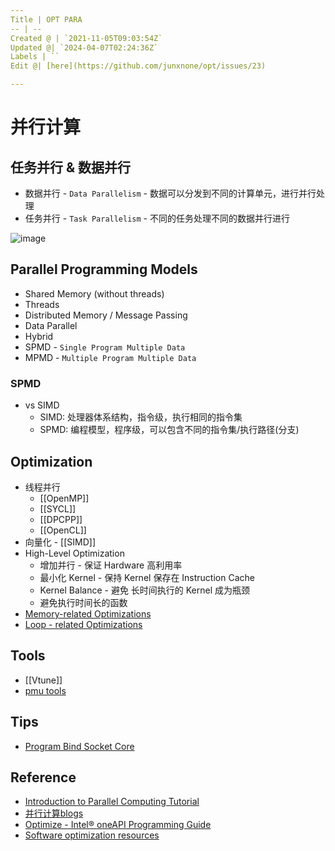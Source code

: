 ```yaml
---
Title | OPT PARA
-- | --
Created @ | `2021-11-05T09:03:54Z`
Updated @| `2024-04-07T02:24:36Z`
Labels | ``
Edit @| [here](https://github.com/junxnone/opt/issues/23)

---
```

# 并行计算

## 任务并行 & 数据并行
- 数据并行 - `Data Parallelism` - 数据可以分发到不同的计算单元，进行并行处理
- 任务并行 - `Task Parallelism` - 不同的任务处理不同的数据并行进行


![image](https://user-images.githubusercontent.com/2216970/223355141-bf94f20b-9acc-4afc-b4ee-bce5990a2f65.png)


## Parallel Programming Models
- Shared Memory (without threads)
- Threads
- Distributed Memory / Message Passing
- Data Parallel
- Hybrid
- SPMD - `Single Program Multiple Data`
- MPMD - `Multiple Program Multiple Data`

### SPMD
- vs SIMD
  - SIMD: 处理器体系结构，指令级，执行相同的指令集
  - SPMD: 编程模型，程序级，可以包含不同的指令集/执行路径(分支)


## Optimization

- 线程并行
  - [[OpenMP]]
  - [[SYCL]]
  - [[DPCPP]]
  - [[OpenCL]]
- 向量化 - [[SIMD]]
- High-Level Optimization
  - 增加并行 - 保证 Hardware 高利用率
  - 最小化 Kernel - 保持 Kernel  保存在 Instruction Cache
  - Kernel Balance - 避免 长时间执行的 Kernel 成为瓶颈
  - 避免执行时间长的函数
- [Memory-related Optimizations](/Memory_Optimizations)
- [Loop - related Optimizations](/Loop_Optimizations)



## Tools
- [[Vtune]]
- [pmu tools](https://github.com/andikleen/pmu-tools)

## Tips
- [Program Bind Socket Core](/Program_Bind_Socket_Core)


## Reference

- [Introduction to Parallel Computing Tutorial](https://hpc.llnl.gov/training/tutorials/introduction-parallel-computing-tutorial)
- [并行计算blogs](http://parallel.zhangjikai.com/)
- [Optimize - Intel® oneAPI Programming Guide](https://www.intel.com/content/www/us/en/develop/documentation/oneapi-programming-guide/top/software-development-process/performance-tuning-cycle/optimize.html)
- [Software optimization resources](https://www.agner.org/optimize/)


